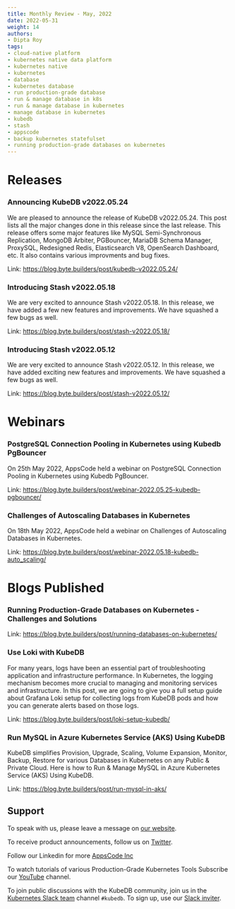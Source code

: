 ```yaml
---
title: Monthly Review - May, 2022
date: 2022-05-31
weight: 14
authors:
- Dipta Roy
tags:
- cloud-native platform
- kubernetes native data platform
- kubernetes native
- kubernetes
- database
- kubernetes database
- run production-grade database
- run & manage database in k8s
- run & manage database in kubernetes
- manage database in kubernetes
- kubedb
- stash
- appscode
- backup kubernetes statefulset
- running production-grade databases on kubernetes
---
```


# Releases

### Announcing KubeDB v2022.05.24

 We are pleased to announce the release of KubeDB v2022.05.24. This post lists all the major changes done in this release since the last release. This release offers some major features like MySQL Semi-Synchronous Replication, MongoDB Arbiter, PGBouncer, MariaDB Schema Manager, ProxySQL, Redesigned Redis, Elasticsearch V8, OpenSearch Dashboard, etc. It also contains various improvments and bug fixes.

 Link: https://blog.byte.builders/post/kubedb-v2022.05.24/

### Introducing Stash v2022.05.18

We are very excited to announce Stash v2022.05.18. In this release, we have added a few new features and improvements. We have squashed a few bugs as well.

Link: https://blog.byte.builders/post/stash-v2022.05.18/


### Introducing Stash v2022.05.12

We are very excited to announce Stash v2022.05.12. In this release, we have added exciting new features and improvements. We have squashed a few bugs as well.

Link: https://blog.byte.builders/post/stash-v2022.05.12/



# Webinars

### PostgreSQL Connection Pooling in Kubernetes using Kubedb PgBouncer

On 25th May 2022, AppsCode held a webinar on PostgreSQL Connection Pooling in Kubernetes using Kubedb PgBouncer.

Link: https://blog.byte.builders/post/webinar-2022.05.25-kubedb-pgbouncer/
 


### Challenges of Autoscaling Databases in Kubernetes

On 18th May 2022, AppsCode held a webinar on Challenges of Autoscaling Databases in Kubernetes. 

Link: https://blog.byte.builders/post/webinar-2022.05.18-kubedb-auto_scaling/



# Blogs Published

### Running Production-Grade Databases on Kubernetes - Challenges and Solutions

Link:  https://blog.byte.builders/post/running-databases-on-kubernetes/


### Use Loki with KubeDB

For many years, logs have been an essential part of troubleshooting application and infrastructure performance. In Kubernetes, the logging mechanism becomes more crucial to managing and monitoring services and infrastructure. In this post, we are going to give you a full setup guide about Grafana Loki setup for collecting logs from KubeDB pods and how you can generate alerts based on those logs.

Link:  https://blog.byte.builders/post/loki-setup-kubedb/



### Run MySQL in Azure Kubernetes Service (AKS) Using KubeDB

KubeDB simplifies Provision, Upgrade, Scaling, Volume Expansion, Monitor, Backup, Restore for various Databases in Kubernetes on any Public & Private Cloud. Here is how to Run & Manage MySQL in Azure Kubernetes Service (AKS) Using KubeDB.

Link: https://blog.byte.builders/post/run-mysql-in-aks/




## Support

To speak with us, please leave a message on [our website](https://appscode.com/contact/).

To receive product announcements, follow us on [Twitter](https://twitter.com/KubeDB).

Follow our Linkedin for more [AppsCode Inc](https://www.linkedin.com/company/appscode/)

To watch tutorials of various Production-Grade Kubernetes Tools Subscribe our [YouTube](https://www.youtube.com/c/AppsCodeInc/) channel.

To join public discussions with the KubeDB community, join us in the [Kubernetes Slack team](https://kubernetes.slack.com/messages/C8149MREV/) channel `#kubedb`. To sign up, use our [Slack inviter](http://slack.kubernetes.io/).
